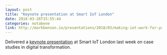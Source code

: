 ```yaml
---
layout: post
title: "Keynote presentation at Smart IoT London"
date: 2018-03-26T15:55:44
categories: notabene
link: http://markbenson.io/presentations/2018/03/making-iot-work-for-your-organization-lessons-learned-in-digital-transformation/
---
```


Delivered a [keynote presentation][ln1] at Smart IoT London last week on case studies in digital transformation.

[ln1]: http://markbenson.io/presentations/2018/03/making-iot-work-for-your-organization-lessons-learned-in-digital-transformation/

